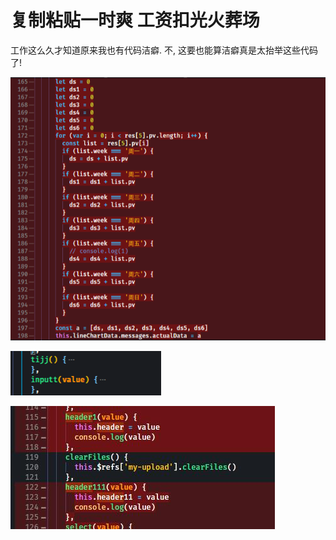 # 复制粘贴一时爽 工资扣光火葬场
工作这么久才知道原来我也有代码洁癖.
不, 这要也能算洁癖真是太抬举这些代码了!


![1](./1.png)

![2](./2.png)

![3](./3.jpg)
